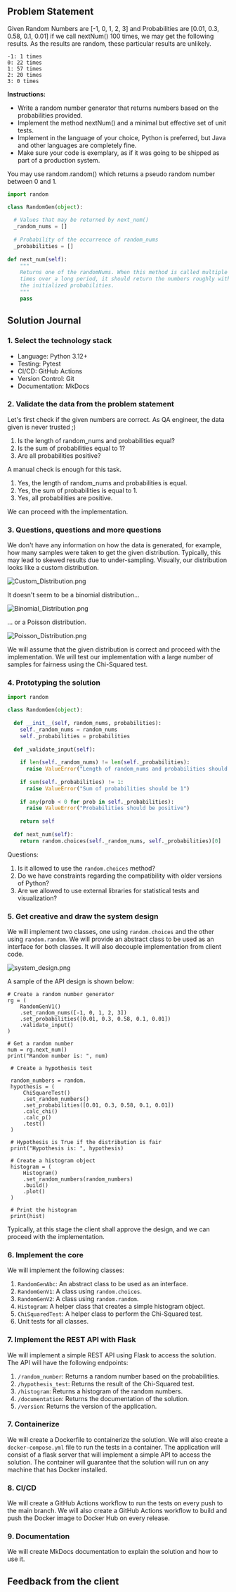 ## Problem Statement

Given Random Numbers are [-1, 0, 1, 2, 3] and Probabilities are [0.01, 0.3, 
0.58, 0.1, 0.01] if we call nextNum() 100 times, we may get the following 
results. As the results are random, these particular results are unlikely.

```text
-1: 1 times
0: 22 times
1: 57 times
2: 20 times
3: 0 times
```

**Instructions:**

 - Write a random number generator that returns numbers based on the 
   probabilities provided.
 - Implement the method nextNum() and a minimal but effective set of unit tests.
 - Implement in the language of your choice, Python is preferred, but Java and 
   other languages are completely fine.
 - Make sure your code is exemplary, as if it was going to be shipped as part 
   of a production system.

You may use random.random() which returns a pseudo random number between 0 
and 1. 

```python
import random

class RandomGen(object):
  
  # Values that may be returned by next_num()
  _random_nums = []
  
  # Probability of the occurrence of random_nums
  _probabilities = []
  
def next_num(self):
    """
    Returns one of the randomNums. When this method is called multiple
    times over a long period, it should return the numbers roughly with
    the initialized probabilities.
    """
    pass 

```

## Solution Journal

### 1. Select the technology stack

- Language: Python 3.12+
- Testing: Pytest
- CI/CD: GitHub Actions
- Version Control: Git
- Documentation: MkDocs

### 2. Validate the data from the problem statement

Let's first check if the given numbers are correct. As QA engineer, the data
given is never trusted ;)

1. Is the length of random_nums and probabilities equal?
2. Is the sum of probabilities equal to 1?
3. Are all probabilities positive?

A manual check is enough for this task. 

1. Yes, the length of random_nums and probabilities is equal.
2. Yes, the sum of probabilities is equal to 1.
3. Yes, all probabilities are positive.

We can proceed with the implementation.

### 3. Questions, questions and more questions

We don't have any information on how the data is generated, for example, how 
many samples were taken to get the given distribution. Typically, this may lead
to skewed results due to under-sampling. Visually, our distribution looks like a
custom distribution.

![Custom_Distribution.png](assets/images/custom_distribution.png)

It doesn't seem to be a binomial distribution... 

![Binomial_Distribution.png](assets/images/binomial_distribution.png)

... or a Poisson distribution.

![Poisson_Distribution.png](assets/images/poisson_distribution.png)

We will assume that the given distribution is correct and proceed with the
implementation. We will test our implementation with a large number of samples
for fairness using the Chi-Squared test.

### 4. Prototyping the solution

```python
import random

class RandomGen(object):
    
  def __init__(self, random_nums, probabilities):
    self._random_nums = random_nums
    self._probabilities = probabilities
    
  def _validate_input(self):
     
    if len(self._random_nums) != len(self._probabilities):
      raise ValueError("Length of random_nums and probabilities should be equal")
    
    if sum(self._probabilities) != 1:
      raise ValueError("Sum of probabilities should be 1")
    
    if any(prob < 0 for prob in self._probabilities):
      raise ValueError("Probabilities should be positive")
      
    return self
      
  def next_num(self):
    return random.choices(self._random_nums, self._probabilities)[0]
```

Questions:

1. Is it allowed to use the `random.choices` method?
2. Do we have constraints regarding the compatibility with older versions of 
   Python?
3. Are we allowed to use external libraries for statistical tests and 
   visualization?

### 5. Get creative and draw the system design

We will implement two classes, one using `random.choices` and the other using
`random.random`. We will provide an abstract class to be used as an interface for
both classes. It will also decouple implementation from client code.

![system_design.png](assets/drawio/system_design.drawio.png)

A sample of the API design is shown below:

```text
# Create a random number generator
rg = (
    RandomGenV1()
    .set_random_nums([-1, 0, 1, 2, 3])
    .set_probabilities([0.01, 0.3, 0.58, 0.1, 0.01])
    .validate_input()
)

# Get a random number
num = rg.next_num()
print("Random number is: ", num)
```

```text
 # Create a hypothesis test
 
 random_numbers = random.
 hypothesis = (
     ChiSquareTest()
     .set_random_numbers()
     .set_probabilities([0.01, 0.3, 0.58, 0.1, 0.01])
     .calc_chi()
     .calc_p()
     .test()
 )
 
 # Hypothesis is True if the distribution is fair
 print("Hypothesis is: ", hypothesis)
```

```text
 # Create a histogram object
 histogram = (
     Histogram()
     .set_random_numbers(random_numbers)
     .build()
     .plot()
 )
 
 # Print the histogram
 print(hist)
```

Typically, at this stage the client shall approve the design, and we can proceed
with the implementation.


### 6. Implement the core

We will implement the following classes:

1. `RandomGenAbc`: An abstract class to be used as an interface.
2. `RandomGenV1`: A class using `random.choices`.
3. `RandomGenV2`: A class using `random.random`.
4. `Histogram`: A helper class that creates a simple histogram object.
5. `ChiSquaredTest`: A helper class to perform the Chi-Squared test.
6. Unit tests for all classes.

### 7. Implement the REST API with Flask

We will implement a simple REST API using Flask to access the solution. The API
will have the following endpoints:

1. `/random_number`: Returns a random number based on the probabilities.
2. `/hypothesis_test`: Returns the result of the Chi-Squared test.
3. `/histogram`: Returns a histogram of the random numbers.
4. `/documentation`: Returns the documentation of the solution.
6. `/version`: Returns the version of the application.

### 7. Containerize

We will create a Dockerfile to containerize the solution. We will also create a
`docker-compose.yml` file to run the tests in a container. The application
will consist of a flask server that will implement a simple API to access
the solution. The container will guarantee that the solution will run on any
machine that has Docker installed.


### 8. CI/CD

We will create a GitHub Actions workflow to run the tests on every push to the
main branch. We will also create a GitHub Actions workflow to build and push the
Docker image to Docker Hub on every release.

### 9. Documentation

We will create MkDocs documentation to explain the solution and how to use it.


## Feedback from the client
